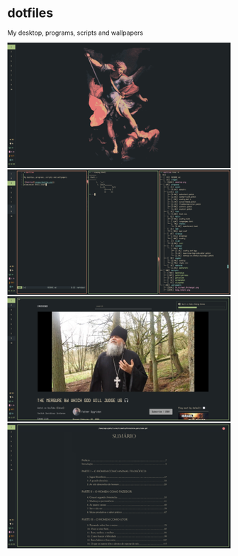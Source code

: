 # dotfiles

My desktop, programs, scripts and wallpapers

![desktop](images/desktop.png)
![terminal](images/foot.png)
![browser](images/librewolf.png)
![pdf_reader](images/zathura.png)
